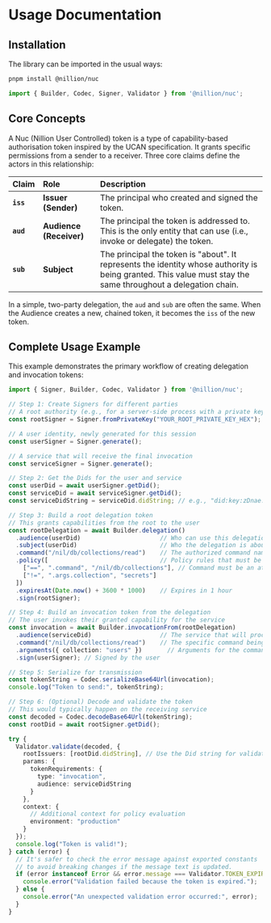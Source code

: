 # Usage Documentation

## Installation

The library can be imported in the usual ways:

```bash
pnpm install @nillion/nuc
```

```typescript
import { Builder, Codec, Signer, Validator } from '@nillion/nuc';
```

## Core Concepts

A Nuc (Nillion User Controlled) token is a type of capability-based authorisation token inspired by the UCAN specification. It grants specific permissions from a sender to a receiver. Three core claims define the actors in this relationship:

| Claim     | Role                    | Description                                                                                                                                                   |
|:----------|:------------------------|:--------------------------------------------------------------------------------------------------------------------------------------------------------------|
| **`iss`** | **Issuer (Sender)**     | The principal who created and signed the token.                                                                                                               |
| **`aud`** | **Audience (Receiver)** | The principal the token is addressed to. This is the only entity that can use (i.e., invoke or delegate) the token.                                           |
| **`sub`** | **Subject**             | The principal the token is "about". It represents the identity whose authority is being granted. This value must stay the same throughout a delegation chain. |

In a simple, two-party delegation, the `aud` and `sub` are often the same. When the Audience creates a new, chained token, it becomes the `iss` of the new token.

## Complete Usage Example

This example demonstrates the primary workflow of creating delegation and invocation tokens:

```typescript
import { Signer, Builder, Codec, Validator } from '@nillion/nuc';

// Step 1: Create Signers for different parties
// A root authority (e.g., for a server-side process with a private key)
const rootSigner = Signer.fromPrivateKey("YOUR_ROOT_PRIVATE_KEY_HEX");

// A user identity, newly generated for this session
const userSigner = Signer.generate();

// A service that will receive the final invocation
const serviceSigner = Signer.generate();

// Step 2: Get the Dids for the user and service
const userDid = await userSigner.getDid();
const serviceDid = await serviceSigner.getDid();
const serviceDidString = serviceDid.didString; // e.g., "did:key:zDnae..."

// Step 3: Build a root delegation token
// This grants capabilities from the root to the user
const rootDelegation = await Builder.delegation()
  .audience(userDid)                      // Who can use this delegation
  .subject(userDid)                       // Who the delegation is about
  .command("/nil/db/collections/read")    // The authorized command namespace
  .policy([                               // Policy rules that must be satisfied
    ["==", ".command", "/nil/db/collections"], // Command must be an attenuation
    ["!=", ".args.collection", "secrets"]
  ])
  .expiresAt(Date.now() + 3600 * 1000)    // Expires in 1 hour
  .sign(rootSigner);

// Step 4: Build an invocation token from the delegation
// The user invokes their granted capability for the service
const invocation = await Builder.invocationFrom(rootDelegation)
  .audience(serviceDid)                   // The service that will process this
  .command("/nil/db/collections/read")    // The specific command being invoked
  .arguments({ collection: "users" })       // Arguments for the command
  .sign(userSigner); // Signed by the user

// Step 5: Serialize for transmission
const tokenString = Codec.serializeBase64Url(invocation);
console.log("Token to send:", tokenString);

// Step 6: (Optional) Decode and validate the token
// This would typically happen on the receiving service
const decoded = Codec.decodeBase64Url(tokenString);
const rootDid = await rootSigner.getDid();

try {
  Validator.validate(decoded, {
    rootIssuers: [rootDid.didString], // Use the Did string for validation
    params: {
      tokenRequirements: {
        type: "invocation",
        audience: serviceDidString
      }
    },
    context: {
      // Additional context for policy evaluation
      environment: "production"
    }
  });
  console.log("Token is valid!");
} catch (error) {
  // It's safer to check the error message against exported constants
  // to avoid breaking changes if the message text is updated.
  if (error instanceof Error && error.message === Validator.TOKEN_EXPIRED) {
    console.error("Validation failed because the token is expired.");
  } else {
    console.error("An unexpected validation error occurred:", error);
  }
}
```
